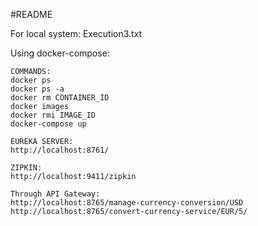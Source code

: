 #README


For local system:
Execution3.txt

Using docker-compose:
	
	COMMANDS:
	docker ps
	docker ps -a
	docker rm CONTAINER_ID
	docker images
	docker rmi IMAGE_ID
	docker-compose up
	
	EUREKA SERVER:
	http://localhost:8761/

	ZIPKIN: 
	http://localhost:9411/zipkin
	
	Through API Gateway:
	http://localhost:8765/manage-currency-conversion/USD
	http://localhost:8765/convert-currency-service/EUR/5/
